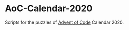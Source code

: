 # AoC-Calendar-2020
Scripts for the puzzles of [Advent of Code](https://adventofcode.com/) Calendar 2020.
